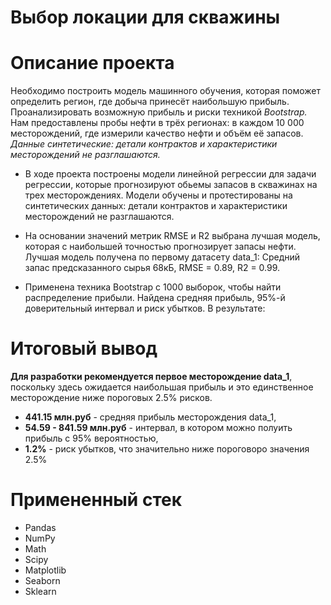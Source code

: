 # Выбор локации для скважины

# Описание проекта  

Необходимо построить модель машинного обучения, которая поможет определить регион, где добыча принесёт наибольшую прибыль. Проанализировать возможную прибыль и риски техникой *Bootstrap.* Нам предоставлены пробы нефти в трёх регионах: в каждом 10 000 месторождений, где измерили качество нефти и объём её запасов. 
*Данные синтетические: детали контрактов и характеристики месторождений не разглашаются.*

- В ходе проекта построены модели линейной регрессии для задачи регрессии, которые прогнозируют обьемы запасов в скважинах на трех месторождениях. Модели обучены и протестированы на синтетических данных: детали контрактов и характеристики месторождений не разглашаются.

- На основании значений метрик RMSE и R2 выбрана лучшая модель, которая с наибольшей точностью прогнозирует запасы нефти. Лучшая модель получена по первому датасету data_1: Средний запас предсказанного сырья 68кБ, RMSE = 0.89, R2 = 0.99.

- Применена техника Bootstrap с 1000 выборок, чтобы найти распределение прибыли. Найдена средняя прибыль, 95%-й доверительный интервал и риск убытков. В результате: 

# Итоговый вывод
**Для разработки рекомендуется первое месторождение data_1**, поскольку здесь ожидается наибольшая прибыль и это единственное месторождение ниже пороговых 2.5% рисков. 
- **441.15 млн.руб** - средняя прибыль месторождения data_1, 
- **54.59 - 841.59 млн.руб** - интервал, в котором можно полуить прибыль с 95% вероятностью,
- **1.2%** - риск убытков, что значительно ниже пороговоро значения 2.5% 

# Примененный стек 

- Pandas
- NumPy
- Math
- Scipy
- Matplotlib
- Seaborn
- Sklearn



```python

```

